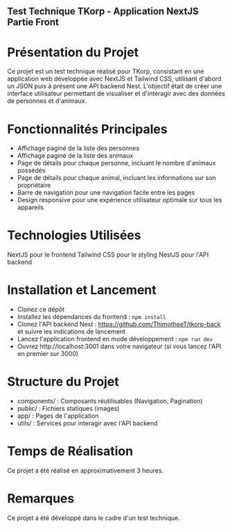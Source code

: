 ## Test Technique TKorp - Application NextJS Partie Front

# Présentation du Projet

Ce projet est un test technique réalisé pour TKorp, consistant en une application web développée
avec NextJS et Tailwind CSS, utilisant d'abord un JSON puis à présent une API backend Nest. 
L'objectif était de créer une interface utilisateur permettant de visualiser et d'interagir 
avec des données de personnes et d'animaux.

# Fonctionnalités Principales

- Affichage paginé de la liste des personnes
- Affichage paginé de la liste des animaux
- Page de détails pour chaque personne, incluant le nombre d'animaux possédés
- Page de détails pour chaque animal, incluant les informations sur son propriétaire
- Barre de navigation pour une navigation facile entre les pages
- Design responsive pour une expérience utilisateur optimale sur tous les appareils

# Technologies Utilisées

NextJS pour le frontend
Tailwind CSS pour le styling
NestJS pour l'API backend

# Installation et Lancement

- Clonez ce dépôt
- Installez les dépendances du frontend : `npm install`
- Clonez l'API backend Nest : https://github.com/ThimotheeT/tkorp-back et suivre les indications de lancement
- Lancez l'application frontend en mode développement : `npm run dev`
- Ouvrez http://localhost:3001 dans votre navigateur (si vous lancez l'API en premier sur 3000)

# Structure du Projet

- components/ : Composants réutilisables (Navigation, Pagination)
- public/ : Fichiers statiques (images)
- app/ : Pages de l'application
- utils/ : Services pour interagir avec l'API backend

# Temps de Réalisation

Ce projet a été réalisé en approximativement 3 heures.

# Remarques

Ce projet a été développé dans le cadre d'un test technique.